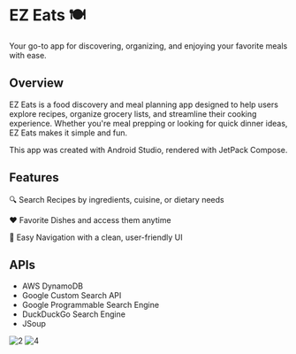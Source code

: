 <h1> EZ Eats 🍽️ </h1>

Your go-to app for discovering, organizing, and enjoying your favorite meals with ease.

<h2>Overview </h2>
EZ Eats is a food discovery and meal planning app designed to help users explore recipes, organize grocery lists, and streamline their cooking experience. Whether you're meal prepping or looking for quick dinner ideas, EZ Eats makes it simple and fun.

This app was created with Android Studio, rendered with JetPack Compose.

<h2>Features </h2>

🔍 Search Recipes by ingredients, cuisine, or dietary needs

❤️ Favorite Dishes and access them anytime

🔄 Easy Navigation with a clean, user-friendly UI

<h2>APIs </h2>

- AWS DynamoDB
- Google Custom Search API
- Google Programmable Search Engine
- DuckDuckGo Search Engine
- JSoup


![2](https://github.com/user-attachments/assets/626f22b0-8d6f-4ec8-bb39-0ae0b5893654)
![4](https://github.com/user-attachments/assets/b615cf6a-a810-4f43-9ea4-e8fa98c92b2c)








